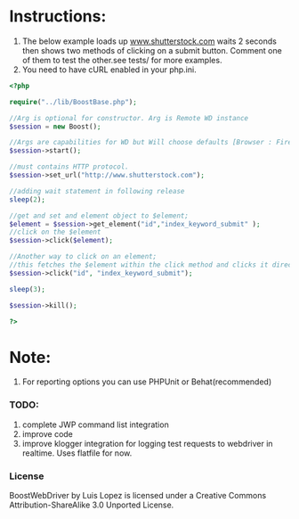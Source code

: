 Instructions:
=========
1. The below example loads up www.shutterstock.com waits 2 seconds then shows two methods of clicking on a submit button. Comment one of them to test the other.see tests/ for more examples.
2. You need to have cURL enabled in your php.ini.

```php
<?php

require("../lib/BoostBase.php");

//Arg is optional for constructor. Arg is Remote WD instance
$session = new Boost(); 

//Args are capabilities for WD but Will choose defaults [Browser : Firefox]
$session->start();

//must contains HTTP protocol. 
$session->set_url("http://www.shutterstock.com"); 

//adding wait statement in following release
sleep(2);

//get and set and element object to $element;
$element = $session->get_element("id","index_keyword_submit" );
//click on the $element
$session->click($element);

//Another way to click on an element;
//this fetches the $element within the click method and clicks it directly.
$session->click("id", "index_keyword_submit");

sleep(3);

$session->kill();

?>
```
Note:
=====
1. For reporting options you can use PHPUnit or Behat(recommended)


### TODO:

1. complete JWP command list integration
2. improve code
3. improve klogger integration for logging test requests to webdriver in realtime. Uses flatfile for now. 

### License

BoostWebDriver by Luis Lopez is licensed under a Creative Commons Attribution-ShareAlike 3.0 Unported License. 
